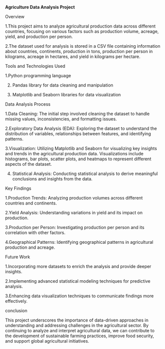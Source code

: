 **Agriculture Data Analysis Project**

Overview

1.This project aims to analyze agricultural production data across different countries, focusing on various factors such as production volume, acreage, yield, and production per person. 

2.The dataset used for analysis is stored in a CSV file containing information about countries, continents, production in tons, production per person in kilograms, acreage in hectares, and yield in kilograms per hectare.

Tools and Technologies Used

1.Python programming language

2. Pandas library for data cleaning and manipulation

3. Matplotlib and Seaborn libraries for data visualization

Data Analysis Process

1.Data Cleaning: The initial step involved cleaning the dataset to handle missing values, inconsistencies, and formatting issues.

2.Exploratory Data Analysis (EDA): Exploring the dataset to understand the distribution of variables, relationships between features, and identifying patterns.

3.Visualization: Utilizing Matplotlib and Seaborn for visualizing key insights and trends in the agricultural production data. Visualizations include histograms, bar plots, scatter plots, and heatmaps to represent different aspects of the dataset.

4. Statistical Analysis: Conducting statistical analysis to derive meaningful conclusions and insights from the data.

Key Findings

1.Production Trends: Analyzing production volumes across different countries and continents.

2.Yield Analysis: Understanding variations in yield and its impact on production.

3.Production per Person: Investigating production per person and its correlation with other factors.

4.Geographical Patterns: Identifying geographical patterns in agricultural production and acreage.


Future Work

1.Incorporating more datasets to enrich the analysis and provide deeper insights.

2.Implementing advanced statistical modeling techniques for predictive analysis.

3.Enhancing data visualization techniques to communicate findings more effectively.

conclusion

This project underscores the importance of data-driven approaches in understanding and addressing challenges in the agricultural sector. By continuing to analyze and interpret agricultural data, we can contribute to the development of sustainable farming practices, improve food security, and support global agricultural initiatives.

